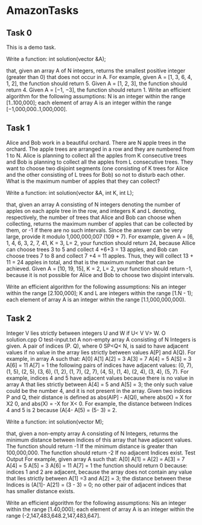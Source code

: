 # AmazonTasks
## Task 0

 This is a demo task.

 Write a function: int solution(vector<int> &A);

that, given an array A of N integers, returns the smallest positive integer (greater than 0) that does not occur in A.
For example, given A = [1, 3, 6, 4, 1, 2], the function should return 5.
Given A = [1, 2, 3], the function should return 4.
Given A = [−1, −3], the function should return 1.
Write an efficient algorithm for the following assumptions:
N is an integer within the range [1..100,000];
each element of array A is an integer within the range [−1,000,000..1,000,000].

## Task 1

Alice and Bob work in a beautiful orchard. There are N apple trees in the orchard. The apple trees are arranged in a row and they are numbered from 1 to N. Alice is planning to collect all the apples from K consecutive trees and Bob is planning to collect all the apples from L consecutive trees. They want to choose two disjoint segments (one consisting of K trees for Alice and the other consisting of L trees for Bob) so not to disturb each other. What is the maximum number of apples that they can collect?

Write a function: int solution(vector<int> &A, int K, int L);

that, given an array A consisting of N integers denoting the number of apples on each apple tree in the row, and integers K and L denoting, respectively, the number of trees that Alice and Bob can choose when collecting, returns the maximum number of apples that can be collected by them, or -1 if there are no such intervals. Since the answer can be very large, provide it modulo 1,000,000,007 (109 + 7).
For example, given A = [6, 1, 4, 6, 3, 2, 7, 41, K = 3, L= 2, your function should return 24, because Allice can choose trees 3 to 5 and collect 4 +6+3 = 13 apples, and Bob can choose trees 7 to 8 and collect 7 +4 = 11 apples.
Thus, they will collect 13 + 11 = 24 apples in total, and that is the maximum number that can be achieved.
Given A = [10, 19, 15], K = 2, L= 2, your function should return -1, because it is not possible for Alice and Bob to choose two disjoint intervals.

Write an efficient algorithm for the following assumptions:
Nis an integer within the range [2.100,000]; K and L are integers within the range [1.N - 1);
each element of array A is an integer within the range [1.1,000,000,000).

##  Task 2

Integer V lies strictly between integers U and W if U< V<W or if U > V> W. O solution.cpp O test-input.txt A non-empty array A consisting of N Integers is given. A pair of indices (P. Q), where 0 SP<Q< N, is said to have adjacent values if no value in the array lies strictly between values A[P] and A[Q).
For example, in array A such that: A[0] A[1] A[2] = 3 A[3] = 7 A[4] = 5 A[S] = 3 A[6] = 11 A[7] = 1 the following pairs of indices have adjacent values:
(0, 7), (1, 5), (2, 5), (3, 6), (1, 2), (1, 7), (2, 7), (4, 5), (1, 4), (2, 4), (3, 4), (5, 7).
For example, indices 4 and 5 have adjacent values because there is no value in array A that lies strictly between A[4] = 5 and A[5] = 3; the only such value could be the number 4, and it is not present in the array.
Given two indices P and Q, their distance is defined as abs(AIP] - A[QI), where abs(X) = X for X2 0, and abs(X) = -X for X< 0. For example, the distance between Indices 4 and 5 is 2 because (A[4- A[5) = (5- 3) = 2.

Write a function: int solution(vector<int> M);

that, given a non-empty array A consisting of N Integers, returms the minimum distance between Indices of this array that have adjacent values.
The function should return -1 If the minimum distance is greater than 100,000,000.
The functlon should return -2 If no adjacent Indices exist.
Test Output For example, given array A such that: A[0] A[1] = A[2] = A[3] = 7 A[4] = 5 A[5] = 3 A[6] = 11 A[7] = 1 the function should return 0 because:
indices 1 and 2 are adjacent, because the array does not contain any value that lles strictly between A[1] =3 and A[2] = 3;
the distance between these Indices is (A[1]- A[21) = (3 - 3) = 0;
no other pair of adjacent indices that has smaller distance exists.

Write an efficient algorithm for the following assumptions:
Nis an integer within the range [1.40,000);
each element of array A is an integer within the range (-2,147,483,648.2,147,483,647].
